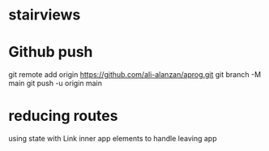 # stairviews
# Github push
git remote add origin https://github.com/ali-alanzan/aprog.git
git branch -M main
git push -u origin main

# reducing routes 
using state with Link inner app elements to handle leaving app